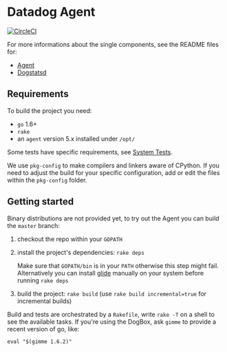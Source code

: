 # Datadog Agent

[![CircleCI](https://circleci.com/gh/DataDog/datadog-agent/tree/master.svg?style=svg&circle-token=dbcee3f02b9c3fe5f142bfc5ecb735fdec34b643)](https://circleci.com/gh/DataDog/datadog-agent/tree/master)

For more informations about the single components, see the README files for:
 * [Agent](cmd/agent/README.md)
 * [Dogstatsd](cmd/dogstatsd/README.md)

## Requirements
To build the project you need:
 * `go` 1.6+
 * `rake`
 * an `agent` version 5.x installed under `/opt/`

Some tests have specific requirements, see [System Tests](tests/README.md).

 We use `pkg-config` to make compilers and linkers aware of CPython. If you need to adjust the build for your specific configuration, add or edit the files within the `pkg-config` folder.

## Getting started
Binary distributions are not provided yet, to try out the Agent you can build the `master` branch:

1. checkout the repo within your `GOPATH`
2. install the project's dependencies: `rake deps`

   Make sure that `GOPATH/bin` is in your `PATH` otherwise this step might fail. Alternatively  you can
   install [glide](https://github.com/Masterminds/glide) manually on your system before running `rake deps`
3. build the project: `rake build` (use `rake build incremental=true` for incremental builds)

Build and tests are orchestrated by a `Rakefile`, write `rake -T` on a shell to see the available tasks.
If you're using the DogBox, ask `gimme` to provide a recent version of go, like:
```
eval "$(gimme 1.6.2)"
```
